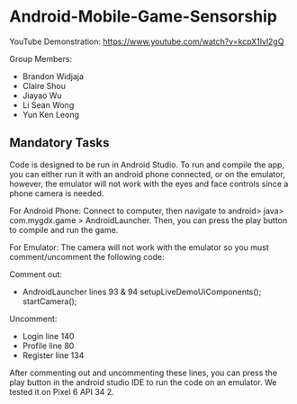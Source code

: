 # Android-Mobile-Game-Sensorship
YouTube Demonstration: https://www.youtube.com/watch?v=kcpX1lvl2gQ

Group Members:
- Brandon Widjaja
- Claire Shou
- Jiayao Wu
- Li Sean Wong
- Yun Ken Leong

## Mandatory Tasks
Code is designed to be run in Android Studio. To run and compile the app, you can either run it with an android phone connected, or on the emulator, however, the emulator will not work with the eyes and face controls since a phone camera is needed.

For Android Phone:
Connect to computer, then navigate to android> java> com.mygdx.game > AndroidLauncher. Then, you can press the play button to compile and run the game.

For Emulator:
The camera will not work with the emulator so you must comment/uncomment the following code:

Comment out:
- AndroidLauncher lines 93 & 94 
	setupLiveDemoUiComponents();
	startCamera();

Uncomment:
- Login line 140
- Profile line 80
- Register line 134

After commenting out and uncommenting these lines, you can press the play button in the android studio IDE to run the code on an emulator. We tested it on Pixel 6 API 34 2.
